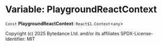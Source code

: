 # Variable: PlaygroundReactContext

`Const` **PlaygroundReactContext**: `React$1.Context`<`any`>

Copyright (c) 2025 Bytedance Ltd. and/or its affiliates
SPDX-License-Identifier: MIT
